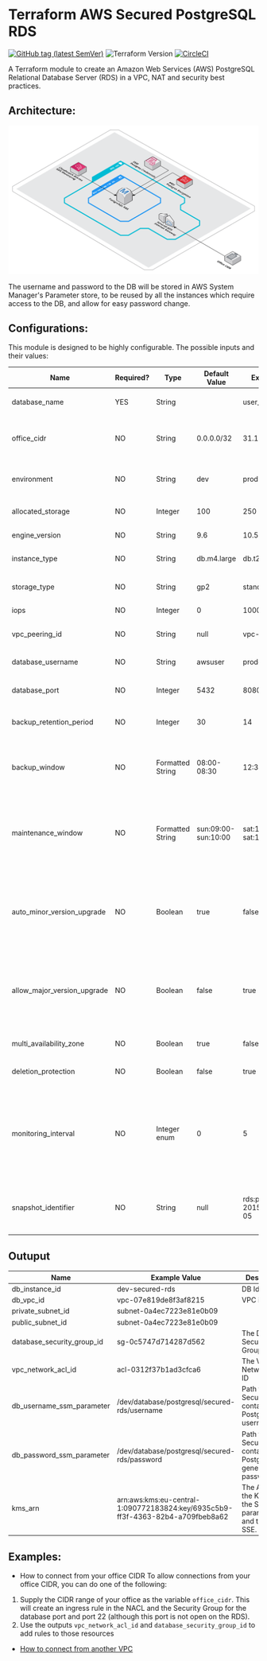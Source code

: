 # Terraform AWS Secured PostgreSQL RDS
[![GitHub tag (latest SemVer)](https://img.shields.io/github/tag/bridgecrewio/terraform-aws-secured-postgresql-rds.svg?label=latest)](https://github.com/bridgecrewio/terraform-aws-secured-postgresql-rds/releases/latest)
![Terraform Version](https://img.shields.io/badge/tf-%3E%3D0.12.0-blue.svg)
[![CircleCI](https://circleci.com/gh/bridgecrewio/terraform-aws-secured-postgresql-rds.svg?style=svg)](https://circleci.com/gh/bridgecrewio/terraform-aws-secured-postgresql-rds)


A Terraform module to create an Amazon Web Services (AWS) PostgreSQL Relational Database Server (RDS) in a VPC, NAT and security best practices.

## Architecture:
![alt text](https://github.com/bridgecrewio/terraform-aws-secured-postgresql-rds/blob/master/docs/secured-rds-architecture.png "RDS Best Practices")


The username and password to the DB will be stored in AWS System Manager's Parameter store, to be reused by all the 
instances which require access to the DB, and allow for easy password change.

## Configurations:
This module is designed to be highly configurable. The possible inputs and their values:

| Name | Required? | Type | Default Value | Example Value | Description |
|---|---|---|---|---|---|
| database_name| YES | String | | user_actions | The name of the DB instance to be created |
| office_cidr | NO | String | 0.0.0.0/32 | 31.168.227.138/32 | The CIDR of the offices. if left for default value, no rules will be created |
| environment | NO | String | dev | prod | The environment this DB will be part of |
| allocated_storage | NO | Integer | 100 | 250 | The allocated storage size of the DB, in GiB |
| engine_version | NO | String | 9.6 | 10.5 | The version the DB will run on |
| instance_type | NO | String | db.m4.large | db.t2.small | The instance the DB will run on |
| storage_type | NO | String | gp2 | standard | The storage type of the DB instance |
| iops | NO | Integer | 0 | 10000 | The amount of provisioned iops |
| vpc_peering_id | NO | String | null | vpc-123456789 | The ID of a VPC to peer to this VPC |
| database_username | NO | String | awsuser | proddbuser | The username for access to the instance |
| database_port | NO | Integer | 5432 | 8080 | The port to be opened for DB communications |
| backup_retention_period | NO | Integer | 30 | 14 | The number of days backuups will be stored for |
| backup_window | NO | Formatted String | 08:00-08:30 | 12:30-13:00 | The time window, in 24h UTC format, when the backups will take place. |
| maintenance_window | NO | Formatted String | sun:09:00-sun:10:00 | sat:12:00-sat:13:00 | The maintenance window time, in 24h UTC format. Needs to conform to the format ddd:hh24:mi-ddd:hh24:mi |
| auto_minor_version_upgrade | NO | Boolean | true | false | Determines whether to upgrade the engine version if minor updates are released in the upcoming maintenance window or not |
| allow_major_version_upgrade | NO | Boolean | false | true | Determines whether to upgrade the engine version if major updates are released in the upcoming maintenance window or not |
| multi_availability_zone | NO | Boolean | true | false | Specifies if the RDS instance is multi-AZ |
| deletion_protection | NO | Boolean | false | true | The DB can't be deleted while this is set to true |
| monitoring_interval | NO | Integer enum | 0 | 5 | The interval, in seconds, between points when Enhanced Monitoring metrics are collected for the DB instance. Valid Values: 0, 1, 5, 10, 15, 30, 60. |
| snapshot_identifier | NO | String | null | rds:production-2015-06-26-06-05 | If set, the DB will be created from the specified snapshot identifier |

## Outuput
| Name |  Example Value | Description |
|------|----------------|-------------|
| db_instance_id | dev-secured-rds | DB Identifier | 
| db_vpc_id | vpc-07e819de8f3af8215 | VPC identifier  |
| private_subnet_id | subnet-0a4ec7223e81e0b09 |
| public_subnet_id | subnet-0a4ec7223e81e0b09 |
| database_security_group_id | sg-0c5747d714287d562 | The DB's Security Group ID |
| vpc_network_acl_id | acl-0312f37b1ad3cfca6 | The VPC's Network ACL ID |
| db_username_ssm_parameter | /dev/database/postgresql/secured-rds/username | Path to SecuredString containing PostgresSQL username |
| db_password_ssm_parameter | /dev/database/postgresql/secured-rds/password | Path to SecuredString containing PostgresSQL generated password |
| kms_arn | arn:aws:kms:eu-central-1:090772183824:key/6935c5b9-ff3f-4363-82b4-a709fbeb8a62 | The ARN of the KMS for the SSM parameters and the RDS SSE. |

## Examples:
* How to connect from your office CIDR
To allow connections from your office CIDR, you can do one of the following:
1. Supply the CIDR range of your office as the variable `office_cidr`. This will create an ingress rule in the NACL and
the Security Group for the database port and port 22 (although this port is not open on the RDS).
2. Use the outputs `vpc_network_acl_id` and `database_security_group_id` to add rules to those resources
* [How to connect from another VPC](docs/howTo/connecting-from-external-vpc.md)

